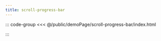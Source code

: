 ```yaml
---
title: scroll-progress-bar
---
```


::: code-group
<<< @/public/demoPage/scroll-progress-bar/index.html

:::